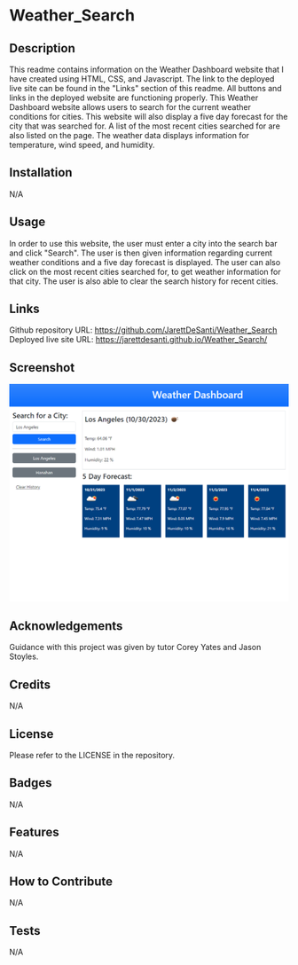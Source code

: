 # Weather_Search


## Description

This readme contains information on the Weather Dashboard website that I have created using HTML, CSS, and Javascript. The link to the deployed live site can be found in the "Links" section of this readme. All buttons and links in the deployed website are functioning properly. This Weather Dashboard website allows users to search for the current weather conditions for cities. This website will also display a five day forecast for the city that was searched for. A list of the most recent cities searched for are also listed on the page. The weather data displays information for temperature, wind speed, and humidity.

## Installation

N/A

## Usage

In order to use this website, the user must enter a city into the search bar and click "Search". The user is then given information regarding current weather conditions and a five day forecast is displayed. The user can also click on the most recent cities searched for, to get weather information for that city. The user is also able to clear the search history for recent cities.

## Links

Github repository URL: https://github.com/JarettDeSanti/Weather_Search <br>
Deployed live site URL: https://jarettdesanti.github.io/Weather_Search/

## Screenshot

![Alt text](Weather_Search_screenshot.png)

## Acknowledgements

Guidance with this project was given by tutor Corey Yates and Jason Stoyles.

## Credits

N/A

## License

Please refer to the LICENSE in the repository.

## Badges
N/A

## Features
N/A

## How to Contribute
N/A

## Tests
N/A

